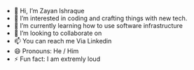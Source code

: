- 👋 Hi, I’m Zayan Ishraque
- 👀 I’m interested in coding and crafting things with new tech.
- 🌱 I’m currently learning how to use software infrastructure
- 💞️ I’m looking to collaborate on
- 📫 You can reach me Via Linkedin
- 😄 Pronouns: He / Him
- ⚡ Fun fact: I am extremly loud

<!---
zayanishraque/zayanishraque is a ✨ special ✨ repository because its `README.md` (this file) appears on your GitHub profile.
You can click the Preview link to take a look at your changes.
--->
